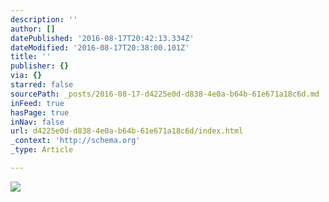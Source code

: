 ```yaml
---
description: ''
author: []
datePublished: '2016-08-17T20:42:13.334Z'
dateModified: '2016-08-17T20:38:00.101Z'
title: ''
publisher: {}
via: {}
starred: false
sourcePath: _posts/2016-08-17-d4225e0d-d838-4e0a-b64b-61e671a18c6d.md
inFeed: true
hasPage: true
inNav: false
url: d4225e0d-d838-4e0a-b64b-61e671a18c6d/index.html
_context: 'http://schema.org'
_type: Article

---
```

![](https://the-grid-user-content.s3-us-west-2.amazonaws.com/63f37619-0e60-4d31-95e0-57c32d6d2deb.jpg)